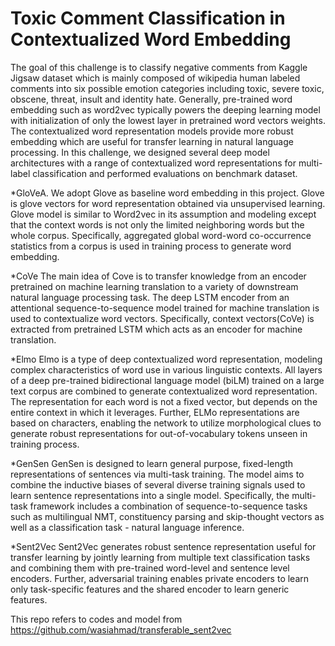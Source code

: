 # Toxic Comment Classification in Contextualized Word Embedding

The goal of this challenge is to classify negative comments from Kaggle Jigsaw dataset which is mainly composed of wikipedia human labeled comments into six possible emotion categories including toxic, severe toxic, obscene, threat, insult and identity hate. Generally, pre-trained word embedding such as word2vec typically powers the deeping learning model with initialization of only the lowest layer in pretrained word vectors weights. The contextualized word representation models provide more robust embedding which are useful for transfer learning in natural language processing. In this challenge, we designed several deep model architectures with a range of contextualized word representations for multi-label classification and performed evaluations on benchmark dataset.

*GloVeA. 
    We adopt Glove as baseline word embedding in this project. Glove is glove vectors for word representation obtained via unsupervised learning.  Glove model is similar to Word2vec in its assumption and modeling except that the context words is not only the limited neighboring words but the whole corpus. Specifically, aggregated global word-word co-occurrence statistics from a corpus is used in training process to generate word embedding.

*CoVe
	 The main idea of Cove is to transfer knowledge from an encoder pretrained on machine learning translation to a variety of downstream natural language processing task. The deep LSTM encoder from an attentional sequence-to-sequence model trained for machine translation is used to contextualize word vectors. Specifically, context vectors(CoVe) is extracted from pretrained LSTM which acts as an encoder for machine translation.

*Elmo
	Elmo is a type of deep contextualized word representation, modeling complex characteristics of word use in various linguistic contexts. All layers of a deep pre-trained bidirectional language model (biLM) trained on a large text corpus are combined to generate contextualized word representation. The representation for each word is not a fixed vector,  but depends on the entire context in which it leverages. Further, ELMo representations are based on characters, enabling the network to utilize morphological clues to generate robust representations for out-of-vocabulary tokens unseen in training process.

*GenSen
	GenSen is designed to learn general purpose, fixed-length representations of sentences via multi-task training. The model aims to combine the inductive biases of several diverse training signals used to learn sentence representations into a single model. Specifically, the multi-task framework includes a combination of sequence-to-sequence tasks such as multilingual NMT, constituency parsing and skip-thought vectors as well as a classification task - natural language inference.  

*Sent2Vec
	Sent2Vec generates robust sentence representation useful for transfer learning by jointly learning from multiple text classification tasks and combining them with pre-trained word-level and sentence level encoders. Further, adversarial training enables private encoders to learn only task-specific features and the shared encoder to learn generic features.


This repo refers to codes and model from  https://github.com/wasiahmad/transferable_sent2vec

